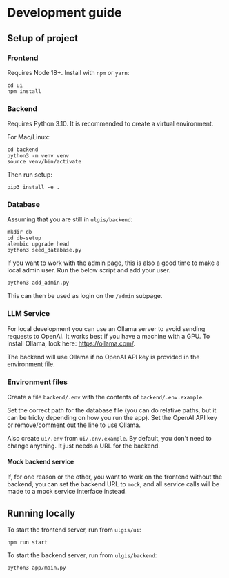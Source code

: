 # Development guide

## Setup of project

### Frontend

Requires Node 18+. Install with `npm` or `yarn`:

```
cd ui
npm install
```

### Backend

Requires Python 3.10. It is recommended to create a virtual environment.

For Mac/Linux:

```
cd backend
python3 -m venv venv
source venv/bin/activate
```

Then run setup:

```
pip3 install -e .
```

### Database

Assuming that you are still in `ulgis/backend`:

```
mkdir db
cd db-setup
alembic upgrade head
python3 seed_database.py
```

If you want to work with the admin page, this is also a good time to
make a local admin user. Run the below script and add your user.

```
python3 add_admin.py
```

This can then be used as login on the `/admin` subpage.

### LLM Service

For local development you can use an Ollama server to avoid sending requests to OpenAI. It works best if you have a machine with a GPU. To install Ollama, look here: https://ollama.com/.

The backend will use Ollama if no OpenAI API key is provided in the environment file.

### Environment files

Create a file `backend/.env` with the contents of `backend/.env.example`.

Set the correct path for the database file (you can do relative paths, but it can be tricky depending on how you run the app). Set the OpenAI API key or remove/comment out the line to use Ollama.

Also create `ui/.env` from `ui/.env.example`. By default, you don't need to change anything. It just needs a URL for the backend.

#### Mock backend service

If, for one reason or the other, you want to work on the frontend without the backend, you can set the backend URL to `mock`, and all service calls will be made to a mock service interface instead.

## Running locally

To start the frontend server, run from `ulgis/ui`:

```
npm run start
```

To start the backend server, run from `ulgis/backend`:

```
python3 app/main.py
```
